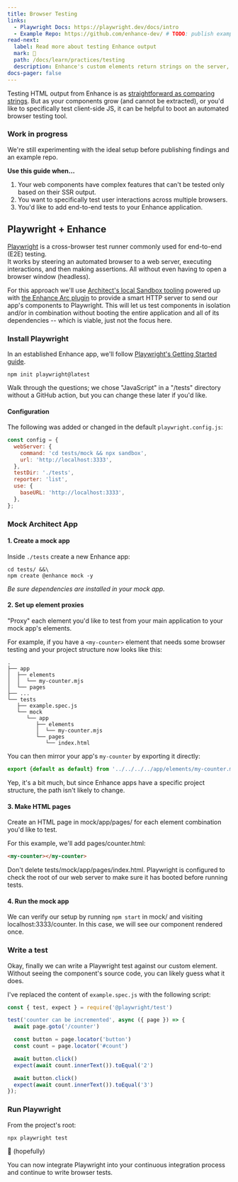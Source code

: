 ```yaml
---
title: Browser Testing
links:
  - Playwright Docs: https://playwright.dev/docs/intro
  - Example Repo: https://github.com/enhance-dev/ # TODO: publish example
read-next:
  label: Read more about testing Enhance output
  mark: 🔬
  path: /docs/learn/practices/testing
  description: Enhance's custom elements return strings on the server, making them easy to test for expected output.
docs-pager: false
---
```


Testing HTML output from Enhance is as [straightforward as comparing strings](/docs/learn/practices/testing).
But as your components grow (and cannot be extracted), or you'd like to specifically test client-side JS, it can be helpful to boot an automated browser testing tool.

<doc-callout level="caution" mark="🛠">

### Work in progress

We're still experimenting with the ideal setup before publishing findings and an example repo.

</doc-callout>

**Use this guide when...**

1. Your web components have complex features that can't be tested only based on their SSR output.
1. You want to specifically test user interactions across multiple browsers.
1. You'd like to add end-to-end tests to your Enhance application.

## Playwright + Enhance

[Playwright](https://playwright.dev/) is a cross-browser test runner commonly used for end-to-end (E2E) testing.  
It works by steering an automated browser to a web server, executing interactions, and then making assertions.
All without even having to open a browser window (headless).

For this approach we'll use [Architect's local Sandbox tooling](https://arc.codes/docs/en/reference/cli/sandbox) powered up with [the Enhance Arc plugin](https://github.com/enhance-dev/arc-plugin-enhance) to provide a smart HTTP server to send our app's components to Playwright.
This will let us test components in isolation and/or in combination without booting the entire application and all of its dependencies -- which is viable, just not the focus here.

### Install Playwright

In an established Enhance app, we'll follow [Playwright's Getting Started guide](https://playwright.dev/docs/intro).

```shell
npm init playwright@latest
```

Walk through the questions; we chose "JavaScript" in a "/tests" directory without a GitHub action, but you can change these later if you'd like.

#### Configuration

The following was added or changed in the default `playwright.config.js`:

<doc-code numbered focus="2:10">

```javascript
const config = {
  webServer: {
    command: 'cd tests/mock && npx sandbox',
    url: 'http://localhost:3333',
  },
  testDir: './tests',
  reporter: 'list',
  use: {
    baseURL: 'http://localhost:3333',
  },
};
```

</doc-code>

### Mock Architect App

#### 1. Create a mock app

Inside `./tests` create a new Enhance app:

```shell
cd tests/ &&\
npm create @enhance mock -y
```

_Be sure dependencies are installed in your mock app._

#### 2. Set up element proxies

"Proxy" each element you'd like to test from your main application to your mock app's elements.

For example, if you have a `<my-counter>` element that needs some browser testing and your project structure now looks like this:

<doc-code highlight="4,12">

```shell
.
├── app
│  ├── elements
│  │  └── my-counter.mjs
│  └── pages
├── ...
└── tests
   ├── example.spec.js
   └── mock
      └── app
         ├── elements
         │  └── my-counter.mjs
         └── pages
            └── index.html
```

</doc-code>

You can then mirror your app's `my-counter` by exporting it directly:

<doc-code numbered filename="tests/mock/app/elements/my-counter.mjs">

```javascript
export {default as default} from '../../../../app/elements/my-counter.mjs'
```

</doc-code>

Yep, it's a bit much, but since Enhance apps have a specific project structure, the path isn't likely to change.

#### 3. Make HTML pages

Create an HTML page in mock/app/pages/ for each element combination you'd like to test.

For this example, we'll add pages/counter.html:

<doc-code numbered filename="tests/mock/app/pages/counter.html">

```html
<my-counter></my-counter>
```

</doc-code>

<doc-callout level="caution">

Don't delete tests/mock/app/pages/index.html.
Playwright is configured to check the root of our web server to make sure it has booted before running tests.

</doc-callout>

#### 4. Run the mock app

We can verify our setup by running `npm start` in mock/ and visiting localhost:3333/counter.
In this case, we will see our component rendered once.

### Write a test

Okay, finally we can write a Playwright test against our custom element.
Without seeing the component's source code, you can likely guess what it does.

I've replaced the content of `example.spec.js` with the following script:

<doc-code numbered filename="tests/example.spec.js">

```javascript
const { test, expect } = require('@playwright/test')

test('counter can be incremented', async ({ page }) => {
  await page.goto('/counter')

  const button = page.locator('button')
  const count = page.locator('#count')

  await button.click()
  expect(await count.innerText()).toEqual('2')

  await button.click()
  expect(await count.innerText()).toEqual('3')
});
```

</doc-code>

### Run Playwright

From the project's root:

```shell
npx playwright test
```

🎉 (hopefully)

You can now integrate Playwright into your continuous integration process and continue to write browser tests.
